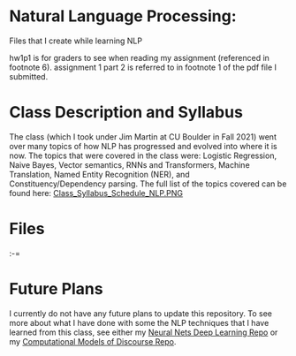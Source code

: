 # Natural Language Processing:
Files that I create while learning NLP

hw1p1 is for graders to see when reading my assignment (referenced in footnote 6).
assignment 1 part 2 is referred to in footnote 1 of the pdf file I submitted.

# Class Description and Syllabus
The class (which I took under Jim Martin at CU Boulder in Fall 2021) went over many topics of how NLP has progressed and evolved into where it is now.  The topics that were covered in the class were: Logistic Regression, Naive Bayes, Vector semantics, RNNs and Transformers, Machine Translation, Named Entity Recognition (NER), and Constituency/Dependency parsing.  The full list of the topics covered can be found here: [Class_Syllabus_Schedule_NLP.PNG](https://github.com/xjseabrum/nlp-files/blob/main/Class_Syllabus_Schedule_NLP.PNG)

# Files
:-=

# Future Plans
I currently do not have any future plans to update this repository.  To see more about what I have done with some the NLP techniques that I have learned from this class, see either my [Neural Nets Deep Learning Repo](https://github.com/xjseabrum/nndl_final_project) or my [Computational Models of Discourse Repo](https://github.com/xjseabrum/comp_disc_S22_proj).

